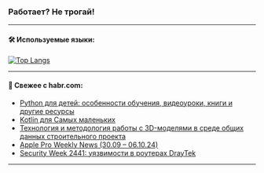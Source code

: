 ### Работает? Не трогай!

---
<!--
#### 🛠️ Technical stack:

![Java](https://img.shields.io/badge/Java-informational?logo=Oracle&style=flat&logoColor=white&color=FF4500)
![Kotlin](https://img.shields.io/badge/Kotlin-informational?logo=Kotlin&style=flat&logoColor=white&color=774D97)
![TS](https://img.shields.io/badge/TypeScript-informational?logo=typeScript&style=flat&logoColor=black&color=017acc)
![Python](https://img.shields.io/badge/Python-informational?logo=Python&style=flat&logoColor=black&color=ffdd54) <br>
![Spring](https://img.shields.io/badge/Spring-informational?logo=Spring&style=flat&logoColor=white&color=6DB33F) 
![SpringBoot](https://img.shields.io/badge/SpringBoot-informational?logo=SpringBoot&style=flat&logoColor=white&color=6DB33F)
![Nest](https://img.shields.io/badge/NestJS-informational?logo=NestJS&style=flat&logoColor=white&color=E0234E) 
![NodeJS](https://img.shields.io/badge/NodeJS-informational?logo=node.js&style=flat&logoColor=white&color=70A760)<br>
![PostgreSQL](https://img.shields.io/badge/PostgreSQL-informational?logo=PostgreSQL&style=flat&logoColor=white&color=DAA520)
![MongoDB](https://img.shields.io/badge/MongoDB-informational?logo=MongoDB&style=flat&logoColor=white&color=870000)
![Apache](https://img.shields.io/badge/Apache-informational?logo=apache&style=flat&logoColor=white&color=f74e28)

___ 
-->

#### 🛠️ Используемые языки:

[![Top Langs](https://github-readme-stats-u2qms2cxw-advtsettinggmailcoms-projects.vercel.app/api/top-langs/?username=zloylis&langs_count=10&hide_title=true&title_color=e6edf3&size_weight=0.5&count_weight=0.5&layout=compact&hide_progress=true&hide_border=true&theme=dracula)](https://github.com/zloylis)

<!---


####  :octocat:&nbsp;&nbsp; Статистика:

![GitHub stats](https://github-readme-stats-u2qms2cxw-advtsettinggmailcoms-projects.vercel.app/api?username=zloylis&show_icons=true&hide_border=true&theme=dracula&title_color=e6edf3&include_all_commits=true&count_private=true&hide_rank=false&hide_title=true&rank_icon=github)
-->
---

#### 💬 Свежее с habr.com:

<!-- BLOG-POST-LIST:START -->
- [Python для детей: особенности обучения, видеоуроки, книги и другие ресурсы](https://habr.com/ru/companies/pixel_study/articles/848880/?utm_source=habrahabr&utm_medium=rss&utm_campaign=848880)
- [Kotlin для Самых маленьких](https://habr.com/ru/articles/848860/?utm_source=habrahabr&utm_medium=rss&utm_campaign=848860)
- [Технология и методология работы с 3D-моделями в среде общих данных строительного проекта](https://habr.com/ru/articles/848852/?utm_source=habrahabr&utm_medium=rss&utm_campaign=848852)
- [Apple Pro Weekly News &lpar;30.09 – 06.10.24&rpar;](https://habr.com/ru/articles/848848/?utm_source=habrahabr&utm_medium=rss&utm_campaign=848848)
- [Security Week 2441: уязвимости в роутерах DrayTek](https://habr.com/ru/companies/kaspersky/articles/848744/?utm_source=habrahabr&utm_medium=rss&utm_campaign=848744)
<!-- BLOG-POST-LIST:END -->

---
